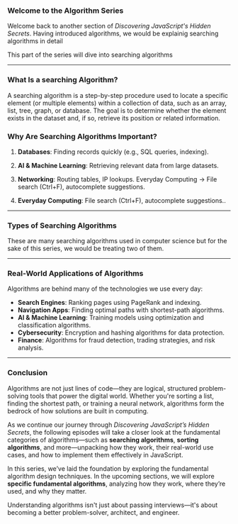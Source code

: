 ### Welcome to the Algorithm Series

Welcome back to another section of *Discovering JavaScript's Hidden Secrets*. Having introduced algorithms, we would be explainig searching algorithms in detail

This part of the series will dive into searching algorithms 

---

### What Is a searching Algorithm?

A searching algorithm is a step-by-step procedure used to locate a specific element (or multiple elements) within a collection of data, such as an array, list, tree, graph, or database. The goal is to determine whether the element exists in the dataset and, if so, retrieve its position or related information.

### Why Are Searching Algorithms Important?
1. **Databases**: Finding records quickly (e.g., SQL queries, indexing).

2. **AI & Machine Learning**: Retrieving relevant data from large datasets.

3. **Networking**: Routing tables, IP lookups.
Everyday Computing → File search (Ctrl+F), autocomplete suggestions.
5. **Everyday Computing**: File search (Ctrl+F), autocomplete suggestions..

---

### Types of Searching Algorithms

These are many searching algorithms used in computer science but for the sake of this series, we would be treating two of them.

---



### Real-World Applications of Algorithms

Algorithms are behind many of the technologies we use every day:

* **Search Engines**: Ranking pages using PageRank and indexing.
* **Navigation Apps**: Finding optimal paths with shortest-path algorithms.
* **AI & Machine Learning**: Training models using optimization and classification algorithms.
* **Cybersecurity**: Encryption and hashing algorithms for data protection.
* **Finance**: Algorithms for fraud detection, trading strategies, and risk analysis.

---



### Conclusion 

Algorithms are not just lines of code—they are logical, structured problem-solving tools that power the digital world. Whether you're sorting a list, finding the shortest path, or training a neural network, algorithms form the bedrock of how solutions are built in computing.

As we continue our journey through *Discovering JavaScript’s Hidden Secrets*, the following episodes will take a closer look at the fundamental categories of algorithms—such as **searching algorithms**, **sorting algorithms**, and more—unpacking how they work, their real-world use cases, and how to implement them effectively in JavaScript.

In this series, we’ve laid the foundation by exploring the fundamental algorithm design techniques. In the upcoming sections, we will explore **specific fundamental algorithms**, analyzing how they work, where they’re used, and why they matter.

Understanding algorithms isn't just about passing interviews—it's about becoming a better problem-solver, architect, and engineer.



